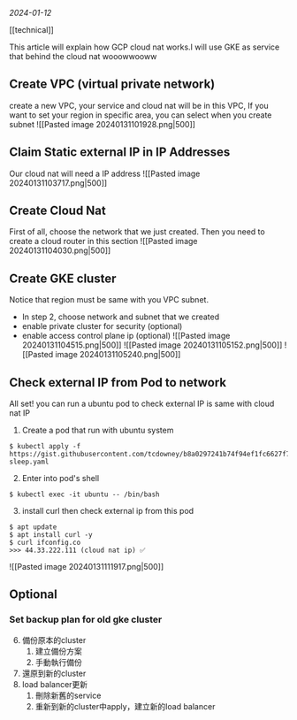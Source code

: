 *2024-01-12*

[[technical]]

This article will explain how GCP cloud nat works.I will use GKE as service that behind the cloud nat wooowwooww
## Create VPC (virtual private network)
create a new VPC, your service and cloud nat will be in this VPC,
If you want to set your region in specific area, you can select when you create subnet
![[Pasted image 20240131101928.png|500]]
## Claim Static external IP in IP Addresses
Our cloud nat will need a IP address
![[Pasted image 20240131103717.png|500]]

## Create Cloud Nat
First of all, choose the network that we just created.
Then you need to create a cloud router in this section
![[Pasted image 20240131104030.png|500]]
## Create GKE cluster
Notice that region must be same with you VPC subnet.
- In step 2, choose network and subnet that we created
- enable private cluster for security (optional)
- enable access control plane ip (optional)
![[Pasted image 20240131104515.png|500]]
![[Pasted image 20240131105152.png|500]]
![[Pasted image 20240131105240.png|500]]

## Check external IP from Pod to network
All set! you can run a ubuntu pod to check external IP is same with cloud nat IP
1. Create a pod that run with ubuntu system
```shell
$ kubectl apply -f https://gist.githubusercontent.com/tcdowney/b8a0297241b74f94ef1fc6627f7ea69a/raw/eaae035f5adca37ca00d4a49f1c1958fe3db89e3/ubuntu-sleep.yaml
```
2. Enter into pod's shell
```shell
$ kubectl exec -it ubuntu -- /bin/bash
```
3. install curl then check external ip from this pod 
```shell
$ apt update
$ apt install curl -y
$ curl ifconfig.co
>>> 44.33.222.111 (cloud nat ip) ✅
```
![[Pasted image 20240131111917.png|500]]
## Optional
### Set backup plan for old gke cluster
6. 備份原本的cluster
	1. 建立備份方案
	2. 手動執行備份
7. 還原到新的cluster
8. load balancer更新
	1. 刪除新舊的service
	2. 重新到新的cluster中apply，建立新的load balancer

